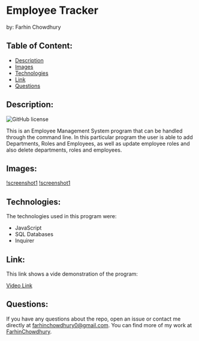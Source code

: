 # Employee Tracker
by: Farhin Chowdhury


## Table of Content:

* [Description](*description)
* [Images](#images)
* [Technologies](#technologies)
* [Link](#link)
* [Questions](#questions)

## Description:
![GitHub license](https://img.shields.io/badge/license-MIT-blue.svg "License Badge")

 This is an Employee Management System program that can be handled through the command line. In this particular program the user is able to add Departments, Roles and Employees, as well as update employee roles and also delete departments, roles and employees. 

 ## Images:
 [!screenshot1](/Assets/Employee-Tracker1.png)
 [!screenshot1](/Assets/Employee-Tracker2.png)


 ## Technologies:

 The technologies used in this program were:
 - JavaScript
 - SQL Databases
 - Inquirer

## Link:

This link shows a vide demonstration of the program:

[Video Link](https://youtu.be/84aFyx0ilDk)



## Questions:

If you have any questions about the repo, open an issue or contact me directly at farhinchowdhury0@gmail.com. You can find more of my work at [FarhinChowdhury](https://github.com/FarhinChowdhury).